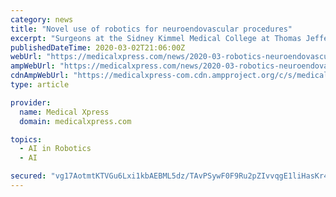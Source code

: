 ```yaml
---
category: news
title: "Novel use of robotics for neuroendovascular procedures"
excerpt: "Surgeons at the Sidney Kimmel Medical College at Thomas Jefferson University are pioneering the use of robotics in neuroendovascular procedures, which are performed via the blood vessels of the ..."
publishedDateTime: 2020-03-02T21:06:00Z
webUrl: "https://medicalxpress.com/news/2020-03-robotics-neuroendovascular-procedures.html"
ampWebUrl: "https://medicalxpress.com/news/2020-03-robotics-neuroendovascular-procedures.amp"
cdnAmpWebUrl: "https://medicalxpress-com.cdn.ampproject.org/c/s/medicalxpress.com/news/2020-03-robotics-neuroendovascular-procedures.amp"
type: article

provider:
  name: Medical Xpress
  domain: medicalxpress.com

topics:
  - AI in Robotics
  - AI

secured: "vg17AotmtKTVGu6Lxi1kbAEBML5dz/TAvPSywF0F9Ru2pZIvvqgE1liHasKr48I1mIt4OBc3e5zXPoqvWPpqZNgWUVsbaxoy/Exi5MvXo7Hc/DGt7miHRyS6uBVGkq99YG43A/YwHkgoKvwkCc0WBWaWzoJzntMQjeAos+gfCCaj8WlCcj3Eh8ou1MU69FoOlxrtq4avwYJa0hkoRCrcwzt79/FjClnTqkO/N2QkPNhMdpsBYd9hk9HhxaGbCmQnN75V0XkQ3R3JUFPCMGmFredb1nswfys3g9ZvCBThNDle6SLJ0lOAMw/Yu7ltMECv;Zv9EE4DDBp1ZGS3S3rj59A=="
---
```


